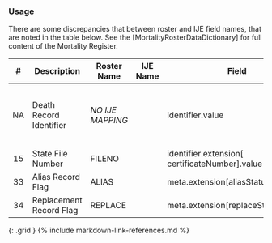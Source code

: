 ### Usage


There are some discrepancies that between roster and IJE field names, that are noted in the table below.
See the [MortalityRosterDataDictionary] for full content of the Mortality Register.

| **#** |  **Description**   |  **Roster Name** |  **IJE Name**  |  **Field**  |  **Type**  | **Value Set**  |
| :---------: | --------------- | ------------ | ---------- |  ---------- | ---------- | -------------- |
| NA | Death Record Identifier | *NO IJE MAPPING*|| identifier.value | string(12) | YYYYJJNNNNNN,  YYYY = death year JJ = jurisdiction  and NNNNNN = certificate number | 
| 15 | State File Number | FILENO|| identifier.extension[ certificateNumber].value | string(6) | - | 
| 33 | Alias Record Flag | ALIAS|| meta.extension[aliasStatus].value | boolean |  | 
| 34 | Replacement Record Flag | REPLACE|| meta.extension[replaceStatus].value | codeable | [ReplaceStatusVS] | 
{: .grid }
{% include markdown-link-references.md %}
